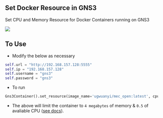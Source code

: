 ## Set Docker Resource in GNS3
Set CPU and Memory Resource for Docker Containers running on GNS3

![](https://github.com/emylincon/gns3_docker_resource/workflows/myaction/badge.svg)

## To Use
* Modify the below as necessary
```python
self.url = "http://192.168.157.128:5555"
self.ip = "192.168.157.128"
self.username = "gns3"
self.password = "gns3"
```

* To run
```python
Gns3Container().set_resource(image_name='ugwuanyi/mec_open:latest', cpu=0.5, mem='4m')
```
* The above will limit the container to `4 megabytes` of memory & `0.5` of avaliable CPU ([see docs](https://docs.docker.com/config/containers/resource_constraints/#cpu)).
